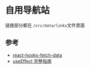 # 自用导航站

链接部分都在 `/src/data/links`文件里面

## 参考

- [react-hooks-fetch-data](https://www.robinwieruch.de/react-hooks-fetch-data)
- [useEffect 完整指南](https://overreacted.io/zh-hans/a-complete-guide-to-useeffect/)
